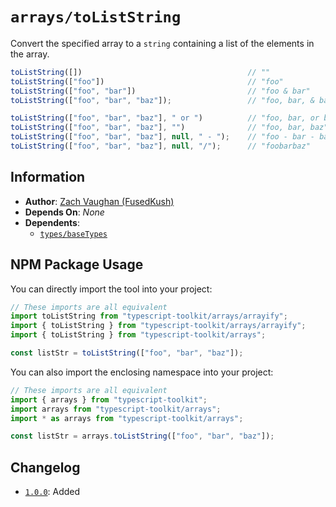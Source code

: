 # `arrays/toListString`
Convert the specified array to a `string` containing a list of the elements in the array.

```ts
toListString([])                                     // ""
toListString(["foo"])                                // "foo"
toListString(["foo", "bar"])                         // "foo & bar"
toListString(["foo", "bar", "baz"]);                 // "foo, bar, & baz"

toListString(["foo", "bar", "baz"], " or ")          // "foo, bar, or baz"
toListString(["foo", "bar", "baz"], "")              // "foo, bar, baz"
toListString(["foo", "bar", "baz"], null, " - ");    // "foo - bar - baz"
toListString(["foo", "bar", "baz"], null, "/");      // "foobarbaz"
```


## Information
- **Author**: [Zach Vaughan (FusedKush)](https://github.com/FusedKush)
- **Depends On**: _None_
- **Dependents**:
  - [`types/baseTypes`](../../types/baseTypes)


## NPM Package Usage
You can directly import the tool into your project:
```ts
// These imports are all equivalent
import toListString from "typescript-toolkit/arrays/arrayify";
import { toListString } from "typescript-toolkit/arrays/arrayify";
import { toListString } from "typescript-toolkit/arrays";

const listStr = toListString(["foo", "bar", "baz"]);
```

You can also import the enclosing namespace into your project:
```ts
// These imports are all equivalent
import { arrays } from "typescript-toolkit";
import arrays from "typescript-toolkit/arrays";
import * as arrays from "typescript-toolkit/arrays";

const listStr = arrays.toListString(["foo", "bar", "baz"]);
```


## Changelog
- [`1.0.0`](https://github.com/FusedKush/typescript-toolkit/releases/1.0.0): Added